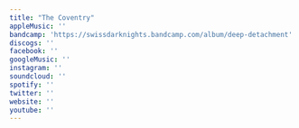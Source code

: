```yaml
---
title: "The Coventry"
appleMusic: ''
bandcamp: 'https://swissdarknights.bandcamp.com/album/deep-detachment'
discogs: ''
facebook: ''
googleMusic: ''
instagram: ''
soundcloud: ''
spotify: ''
twitter: ''
website: ''
youtube: ''
---
```

